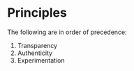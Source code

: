 # Principles

The following are in order of precedence:

1. Transparency
2. Authenticity
3. Experimentation
